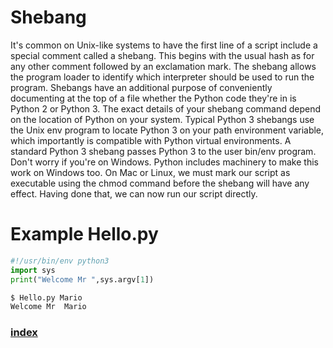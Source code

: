 # Shebang
It's common on Unix-like systems to have the first line of a script include a special comment called a shebang. This begins with the usual hash as for any other comment followed by an exclamation mark. The shebang allows the program loader to identify which interpreter should be used to run the program. Shebangs have an additional purpose of conveniently documenting at the top of a file whether the Python code they're in is Python 2 or Python 3. The exact details of your shebang command depend on the location of Python on your system. Typical Python 3 shebangs use the Unix env program to locate Python 3 on your path environment variable, which importantly is compatible with Python virtual environments. A standard Python 3 shebang passes Python 3 to the user bin/env program. Don't worry if you're on Windows. Python includes machinery to make this work on Windows too. On Mac or Linux, we must mark our script as executable using the chmod command before the shebang will have any effect. Having done that, we can now run our script directly.
# Example Hello.py
```python
#!/usr/bin/env python3
import sys
print("Welcome Mr ",sys.argv[1])
```
```bash
$ Hello.py Mario
Welcome Mr  Mario
```
### [index](index.html)
